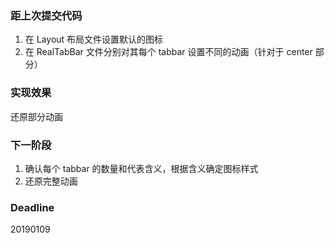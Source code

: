 ### 距上次提交代码

1. 在 Layout 布局文件设置默认的图标
2. 在 RealTabBar 文件分别对其每个 tabbar 设置不同的动画（针对于 center 部分）

### 实现效果
  还原部分动画

### 下一阶段
  1. 确认每个 tabbar 的数量和代表含义，根据含义确定图标样式
  2. 还原完整动画

### Deadline
  20190109
